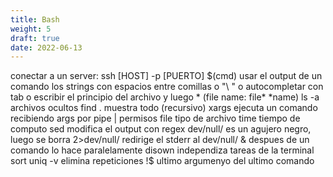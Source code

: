 ```yaml
---
title: Bash
weight: 5
draft: true
date: 2022-06-13
---
```


conectar a un server: ssh [HOST] -p [PUERTO]
$(cmd) usar el output de un comando
los strings con espacios entre comillas o "\ " o autocompletar con tab o escribir el principio del archivo y luego * (file name: file* *name)
ls -a archivos ocultos
find . muestra todo (recursivo)
xargs ejecuta un comando recibiendo args por pipe |
permisos
file tipo de archivo
time tiempo de computo
sed modifica el output con regex
dev/null/ es un agujero negro, luego se borra
2>dev/null/ redirige el stderr al dev/null/
& despues de un comando lo hace paralelamente
disown independiza tareas de la terminal
sort
uniq -v elimina repeticiones
!$ ultimo argumenyo del ultimo comando
